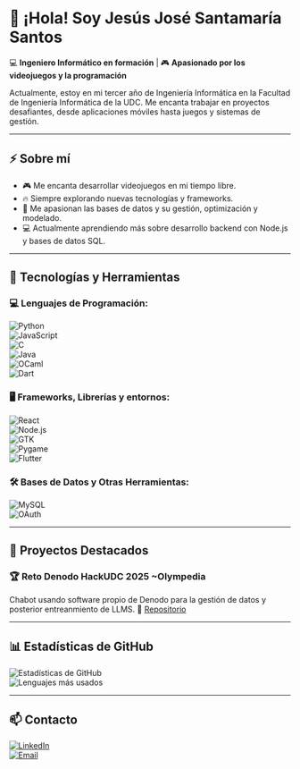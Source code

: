 # 👋 ¡Hola! Soy Jesús José Santamaría Santos

💻 **Ingeniero Informático en formación** | 🎮 **Apasionado por los videojuegos y la programación**  

Actualmente, estoy en mi tercer año de Ingeniería Informática en la Facultad de Ingeniería Informática de la UDC. Me encanta trabajar en proyectos desafiantes, desde aplicaciones móviles hasta juegos y sistemas de gestión.  

---

## ⚡ Sobre mí  
- 🎮 Me encanta desarrollar videojuegos en mi tiempo libre.  
- 🔥 Siempre explorando nuevas tecnologías y frameworks.  
- 🌱 Me apasionan las bases de datos y su gestión, optimización y modelado.  
- 💻 Actualmente aprendiendo más sobre desarrollo backend con Node.js y bases de datos SQL.

---

## 🔧 Tecnologías y Herramientas  
### 💻 **Lenguajes de Programación:**  
![Python](https://img.shields.io/badge/Python-3776AB?style=for-the-badge&logo=python&logoColor=white)  
![JavaScript](https://img.shields.io/badge/JavaScript-F7DF1E?style=for-the-badge&logo=javascript&logoColor=black)  
![C](https://img.shields.io/badge/C-00599C?style=for-the-badge&logo=c&logoColor=white)  
![Java](https://img.shields.io/badge/Java-ED8B00?style=for-the-badge&logo=openjdk&logoColor=white)  
![OCaml](https://img.shields.io/badge/OCaml-EF7A08?style=for-the-badge&logo=ocaml&logoColor=white)  
![Dart](https://img.shields.io/badge/Dart-0175C2?style=for-the-badge&logo=dart&logoColor=white)  

### 🖥️ **Frameworks, Librerías y entornos:**  
![React](https://img.shields.io/badge/React-20232A?style=for-the-badge&logo=react&logoColor=61DAFB)  
![Node.js](https://img.shields.io/badge/Node.js-339933?style=for-the-badge&logo=nodedotjs&logoColor=white)  
![GTK](https://img.shields.io/badge/GTK-4.0-blue?style=for-the-badge)  
![Pygame](https://img.shields.io/badge/Pygame-3776AB?style=for-the-badge&logo=python&logoColor=white)  
![Flutter](https://img.shields.io/badge/Flutter-02569B?style=for-the-badge&logo=flutter&logoColor=white)

### 🛠 **Bases de Datos y Otras Herramientas:**  
![MySQL](https://img.shields.io/badge/MySQL-4479A1?style=for-the-badge&logo=mysql&logoColor=white)  
![OAuth](https://img.shields.io/badge/OAuth-EC4A3F?style=for-the-badge&logo=auth0&logoColor=white)  

---

## 🚀 Proyectos Destacados  
### 🏆 **Reto Denodo HackUDC 2025 ~Olympedia**  
Chabot usando software propio de Denodo para la gestión de datos y posterior entreanmiento de LLMS. 
🔗 [Repositorio](https://github.com/jjsantamariasantos/hackaton2025)

---

## 📊 Estadísticas de GitHub  
![Estadísticas de GitHub](https://github-readme-stats.vercel.app/api?username=jjsantamariasantos&show_icons=true&theme=dark)  
![Lenguajes más usados](https://github-readme-stats.vercel.app/api/top-langs/?username=jjsantamariasantos&layout=compact&theme=dark)  

---

## 📫 Contacto  
[![LinkedIn](https://img.shields.io/badge/LinkedIn-blue?style=for-the-badge&logo=linkedin)](www.linkedin.com/in/jesús-santamaría-santos)  
[![Email](https://img.shields.io/badge/Email-D14836?style=for-the-badge&logo=gmail&logoColor=white)](mailto:jotaoleiros@gmail.com)  
